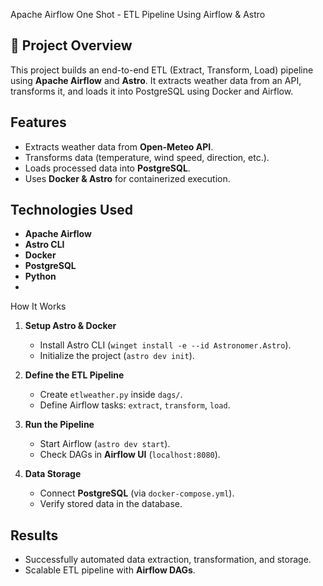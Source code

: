  Apache Airflow One Shot - ETL Pipeline Using Airflow & Astro  

## 📌 Project Overview  
This project builds an end-to-end ETL (Extract, Transform, Load) pipeline using **Apache Airflow** and **Astro**. It extracts weather data from an API, transforms it, and loads it into PostgreSQL using Docker and Airflow.

##  Features  
- Extracts weather data from **Open-Meteo API**.  
- Transforms data (temperature, wind speed, direction, etc.).  
- Loads processed data into **PostgreSQL**.  
- Uses **Docker & Astro** for containerized execution.  

##  Technologies Used  
- **Apache Airflow**  
- **Astro CLI**  
- **Docker**  
- **PostgreSQL**  
- **Python**
- 
How It Works  
1. **Setup Astro & Docker**  
   - Install Astro CLI (`winget install -e --id Astronomer.Astro`).  
   - Initialize the project (`astro dev init`).  

2. **Define the ETL Pipeline**  
   - Create `etlweather.py` inside `dags/`.  
   - Define Airflow tasks: `extract`, `transform`, `load`.  

3. **Run the Pipeline**  
   - Start Airflow (`astro dev start`).  
   - Check DAGs in **Airflow UI** (`localhost:8080`).  

4. **Data Storage**  
   - Connect **PostgreSQL** (via `docker-compose.yml`).  
   - Verify stored data in the database.  

##  Results  
- Successfully automated data extraction, transformation, and storage.  
- Scalable ETL pipeline with **Airflow DAGs**.
